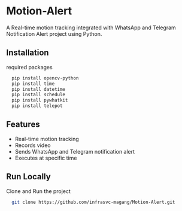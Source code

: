 # Motion-Alert

A Real-time motion tracking integrated with WhatsApp and Telegram Notification Alert project using Python.


## Installation
 required packages

```bash
  pip install opencv-python 
  pip install time
  pip install datetime
  pip install schedule 
  pip install pywhatkit
  pip install telepot
```
    
## Features

- Real-time motion tracking
- Records video 
- Sends WhatsApp and Telegram notification alert
- Executes at specific time

## Run Locally

Clone and Run the project

```bash
  git clone https://github.com/infrasvc-magang/Motion-Alert.git
```
